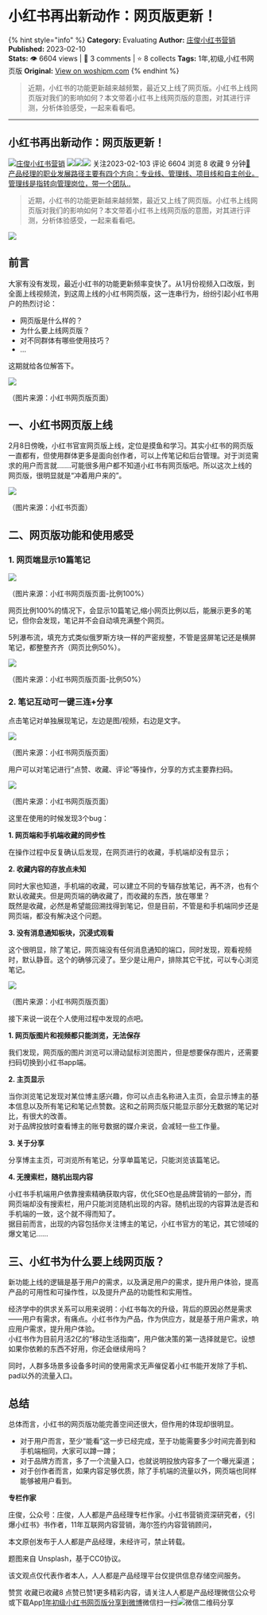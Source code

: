 # 小红书再出新动作：网页版更新！
{% hint style="info" %}
**Category:** Evaluating
**Author:** [庄俊小红书营销](https://www.woshipm.com/u/1227135)
**Published:** 2023-02-10  
**Stats:** 👁️ 6604 views | 💬 3 comments | ⭐ 8 collects
**Tags:** 1年,初级,小红书网页版
**Original:** [View on woshipm.com](https://www.woshipm.com/evaluating/5750106.html)
{% endhint %}
> 近期，小红书的功能更新越来越频繁，最近又上线了网页版。小红书上线网页版对我们的影响如何？本文带着小红书上线网页版的意图，对其进行评测，分析体验感受，一起来看看吧。

---

## 小红书再出新动作：网页版更新！

[![](https://static.woshipm.com/APP_U_202212_20221212182502_4453.jpeg?imageView2/1/w/72/h/72/q/100)](https://www.woshipm.com/u/1227135)[庄俊小红书营销](https://www.woshipm.com/u/1227135) ![](https://static.woshipm.com/tag/1121_1@2x.png)![](https://static.woshipm.com/tag/2403_1@2x.png)![](https://static.woshipm.com/tag/2404_1@2x.png) 关注2023-02-103 评论 6604 浏览 8 收藏 9 分钟[🔗 产品经理的职业发展路径主要有四个方向：专业线、管理线、项目线和自主创业。管理线是指转向管理岗位，带一个团队..](https://ke.qidianla.com/courses/90pm)

> 近期，小红书的功能更新越来越频繁，最近又上线了网页版。小红书上线网页版对我们的影响如何？本文带着小红书上线网页版的意图，对其进行评测，分析体验感受，一起来看看吧。

![](https://image.woshipm.com/wp-files/2023/02/MptxRA8qqdvt3ftvJsAV.jpg)

## 前言

大家有没有发现，最近小红书的功能更新频率变快了。从1月份视频入口改版，到全面上线视频流，到这周上线的小红书网页版，这一连串行为，纷纷引起小红书用户的热烈讨论：

*   网页版是什么样的？
*   为什么要上线网页版？
*   对不同群体有哪些使用技巧？
*   …

这期就给各位解答下。

![](https://image.woshipm.com/wp-files/2023/02/cqAmWdOtOg7pdmscJPtQ.png)

（图片来源：小红书网页版页面）

## 一、小红书网页版上线

2月8日傍晚，小红书官宣网页版上线，定位是摸鱼和学习。其实小红书的网页版一直都有，但使用群体更多是面向创作者，可以上传笔记和后台管理。对于浏览需求的用户而言就…….可能很多用户都不知道小红书有网页版吧。所以这次上线的网页版，很明显就是“冲着用户来的”。

![](https://image.woshipm.com/wp-files/2023/02/YJM4io6xrddQEL7lZlVP.png)

（图片来源：小红书页面）

## 二、网页版功能和使用感受

### 1\. 网页端显示10篇笔记

![](https://image.woshipm.com/wp-files/2023/02/rDnmYXeOsp5UIsuuhqHn.png)

（图片来源：小红书网页版页面-比例100%）

网页比例100%的情况下，会显示10篇笔记,缩小网页比例以后，能展示更多的笔记，但你会发现，笔记并不会自动填充满整个网页。

5列瀑布流，填充方式类似俄罗斯方块一样的严密规整，不管是竖屏笔记还是横屏笔记，都整整齐齐（网页比例50%）。

![](https://image.woshipm.com/wp-files/2023/02/ZBPhSkFGGqbE2ajBKuWm.png)

（图片来源：小红书网页版页面-比例50%）

### 2\. 笔记互动可一键三连+分享

点击笔记对单独展现笔记，左边是图/视频，右边是文字。

![](https://image.woshipm.com/wp-files/2023/02/LlT83kIXioevawt9gIU8.png)

（图片来源：小红书网页版页面）

用户可以对笔记进行“点赞、收藏、评论”等操作，分享的方式主要靠扫码。

![](https://image.woshipm.com/wp-files/2023/02/CnUzhZo6TZPw43UlOiax.png)

（图片来源：小红书网页版页面）

这里在使用的时候发现3个bug：

**1\. 网页端和手机端收藏的同步性**

在操作过程中反复确认后发现，在网页进行的收藏，手机端却没有显示；

**2\. 收藏内容的存放点未知**

同时大家也知道，手机端的收藏，可以建立不同的专辑存放笔记，再不济，也有个默认收藏夹。但是网页端的确收藏了，而收藏的东西，放在哪里？  
既然是收藏，必然是希望能回溯找得到笔记，但是目前，不管是和手机端同步还是网页端，都没有解决这个问题。

**3\. 没有消息通知板块，沉浸式观看**

这个很明显，除了笔记，网页端没有任何消息通知的端口，同时发现，观看视频时，默认静音。这个的确够沉浸了。至少是让用户，排除其它干扰，可以专心浏览笔记。

![](https://image.woshipm.com/wp-files/2023/02/OqyGcv2tAVgfA9Ie7cem.png)

（图片来源：小红书网页版页面）

接下来说一说在个人使用过程中发现的点吧。

**1\. 网页版图片和视频都只能浏览，无法保存**

我们发现，网页版的图片浏览可以滑动鼠标浏览图片，但是想要保存图片，还需要扫码切换到小红书app端。

**2\. 主页显示**

当你浏览笔记发现对某位博主感兴趣，你可以点击名称进入主页，会显示博主的基本信息以及所有笔记和笔记点赞数。这和之前网页版只能显示部分无数据的笔记对比，有很大的改善。  
对于品牌投放时查看博主的账号数据的媒介来说，会减轻一些工作量。

**3\. 关于分享**

分享博主主页，可浏览所有笔记，分享单篇笔记，只能浏览该篇笔记。

**4\. 无搜索栏，随机出现内容**

小红书手机端用户依靠搜索精确获取内容，优化SEO也是品牌营销的一部分，而网页端却没有搜索栏，用户只能浏览随机出现的内容。随机出现的内容算法是否和手机端的一致，这个就不得而知了。  
据目前而言，出现的内容包括你关注博主的笔记，小红书官方的笔记，其它领域的爆文笔记……

## 三、小红书为什么要上线网页版？

新功能上线的逻辑是基于用户的需求，以及满足用户的需求，提升用户体验，提高产品的可用性和可操作性，以及提升产品的功能性和实用性。

经济学中的供求关系可以用来说明：小红书每次的升级，背后的原因必然是需求——用户有需求，有痛点。小红书作为产品，作为供应方，就是基于用户需求，响应用户需求，提升用户体验。  
小红书作为目前月活2亿的“移动生活指南”，用户做决策的第一选择就是它。设想如果你依赖的东西不好用，你还会继续用吗？

同时，人群多场景多设备多时间的使用需求无声催促着小红书能开发除了手机、pad以外的流量入口。

## 总结

总体而言，小红书的网页版功能完善空间还很大，但作用的体现却很明显。

*   对于用户而言，至少“能看”这一步已经完成，至于功能需要多少时间完善到和手机端相同，大家可以蹲一蹲；
*   对于品牌方而言，多了一个流量入口，也就说明投放内容多了一个曝光渠道；
*   对于创作者而言，如果内容足够优质，除了手机端的流量以外，网页端也同样能够被用户看到。

**专栏作家**

庄俊，公众号：庄俊，人人都是产品经理专栏作家。小红书营销资深研究者，《引爆小红书》书作者，11年互联网内容营销，海尔签约内容营销顾问，

本文原创发布于人人都是产品经理，未经许可，禁止转载。

题图来自 Unsplash，基于CC0协议。

该文观点仅代表作者本人，人人都是产品经理平台仅提供信息存储空间服务。

赞赏 收藏已收藏8 点赞已赞1更多精彩内容，请关注人人都是产品经理微信公众号或下载App[1年](https://www.woshipm.com/tag/1%e5%b9%b4)[初级](https://www.woshipm.com/tag/%e5%88%9d%e7%ba%a7)[小红书网页版](https://www.woshipm.com/tag/%e5%b0%8f%e7%ba%a2%e4%b9%a6%e7%bd%91%e9%a1%b5%e7%89%88)[分享到微博](https://service.weibo.com/share/share.php?appkey=2775287854&title=小红书再出新动作：网页版更新！&url=https://www.woshipm.com/evaluating/5750106.html&pic=https://image.woshipm.com/wp-files/2023/02/MptxRA8qqdvt3ftvJsAV.jpg)微信扫一扫![微信二维码](https://api.pwmqr.com/qrcode/create/?url=https://www.woshipm.com/evaluating/5750106.html)分享